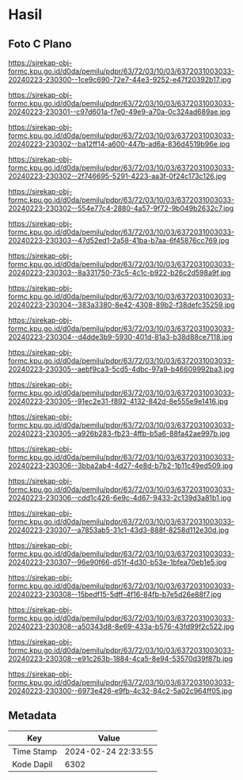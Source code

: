 # Hasil

## Foto C Plano

https://sirekap-obj-formc.kpu.go.id/d0da/pemilu/pdpr/63/72/03/10/03/6372031003033-20240223-230300--1ce9c690-72e7-44e3-9252-e47f20392b17.jpg

https://sirekap-obj-formc.kpu.go.id/d0da/pemilu/pdpr/63/72/03/10/03/6372031003033-20240223-230301--c97d601a-f7e0-49e9-a70a-0c324ad689ae.jpg

https://sirekap-obj-formc.kpu.go.id/d0da/pemilu/pdpr/63/72/03/10/03/6372031003033-20240223-230302--ba12ff14-a600-447b-ad6a-836d4519b96e.jpg

https://sirekap-obj-formc.kpu.go.id/d0da/pemilu/pdpr/63/72/03/10/03/6372031003033-20240223-230302--2f746695-5291-4223-aa3f-0f24c173c126.jpg

https://sirekap-obj-formc.kpu.go.id/d0da/pemilu/pdpr/63/72/03/10/03/6372031003033-20240223-230302--554e77c4-2880-4a57-9f72-9b049b2632c7.jpg

https://sirekap-obj-formc.kpu.go.id/d0da/pemilu/pdpr/63/72/03/10/03/6372031003033-20240223-230303--47d52ed1-2a58-41ba-b7aa-6f45876cc769.jpg

https://sirekap-obj-formc.kpu.go.id/d0da/pemilu/pdpr/63/72/03/10/03/6372031003033-20240223-230303--8a331750-73c5-4c1c-b922-b26c2d598a9f.jpg

https://sirekap-obj-formc.kpu.go.id/d0da/pemilu/pdpr/63/72/03/10/03/6372031003033-20240223-230304--383a3380-8e42-4308-89b2-f38defc35259.jpg

https://sirekap-obj-formc.kpu.go.id/d0da/pemilu/pdpr/63/72/03/10/03/6372031003033-20240223-230304--d4dde3b9-5930-401d-81a3-b38d88ce7118.jpg

https://sirekap-obj-formc.kpu.go.id/d0da/pemilu/pdpr/63/72/03/10/03/6372031003033-20240223-230305--aebf9ca3-5cd5-4dbc-97a9-b46609992ba3.jpg

https://sirekap-obj-formc.kpu.go.id/d0da/pemilu/pdpr/63/72/03/10/03/6372031003033-20240223-230305--91ec2e31-f892-4132-842d-8e555e9e1416.jpg

https://sirekap-obj-formc.kpu.go.id/d0da/pemilu/pdpr/63/72/03/10/03/6372031003033-20240223-230305--a926b283-fb23-4ffb-b5a6-88fa42ae997b.jpg

https://sirekap-obj-formc.kpu.go.id/d0da/pemilu/pdpr/63/72/03/10/03/6372031003033-20240223-230306--3bba2ab4-4d27-4e8d-b7b2-1b11c49ed509.jpg

https://sirekap-obj-formc.kpu.go.id/d0da/pemilu/pdpr/63/72/03/10/03/6372031003033-20240223-230306--cdd1c426-6e9c-4d67-9433-2c139d3a81b1.jpg

https://sirekap-obj-formc.kpu.go.id/d0da/pemilu/pdpr/63/72/03/10/03/6372031003033-20240223-230307--a7853ab5-31c1-43d3-888f-8258d112e30d.jpg

https://sirekap-obj-formc.kpu.go.id/d0da/pemilu/pdpr/63/72/03/10/03/6372031003033-20240223-230307--96e90f66-d51f-4d30-b53e-1bfea70eb1e5.jpg

https://sirekap-obj-formc.kpu.go.id/d0da/pemilu/pdpr/63/72/03/10/03/6372031003033-20240223-230308--15bedf15-5dff-4f16-84fb-b7e5d26e88f7.jpg

https://sirekap-obj-formc.kpu.go.id/d0da/pemilu/pdpr/63/72/03/10/03/6372031003033-20240223-230308--a50343d8-8e69-433a-b576-43fd99f2c522.jpg

https://sirekap-obj-formc.kpu.go.id/d0da/pemilu/pdpr/63/72/03/10/03/6372031003033-20240223-230308--e91c263b-1884-4ca5-8e94-53570d39f87b.jpg

https://sirekap-obj-formc.kpu.go.id/d0da/pemilu/pdpr/63/72/03/10/03/6372031003033-20240223-230300--6973e426-e9fb-4c32-84c2-5a02c964ff05.jpg


## Metadata

| Key        | Value               |
| ---------- | ------------------- |
| Time Stamp | 2024-02-24 22:33:55 |
| Kode Dapil | 6302                |




